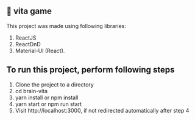 ## 🧠 vita game

This project was made using following libraries:
1. ReactJS
2. ReactDnD
3. Material-UI (React).

## To run this project, perform following steps
1. Clone the project to a directory
2. cd brain-vita
3. yarn install or npm install
4. yarn start or npm run start
5. Visit http://localhost:3000, if not redirected automatically after step 4
